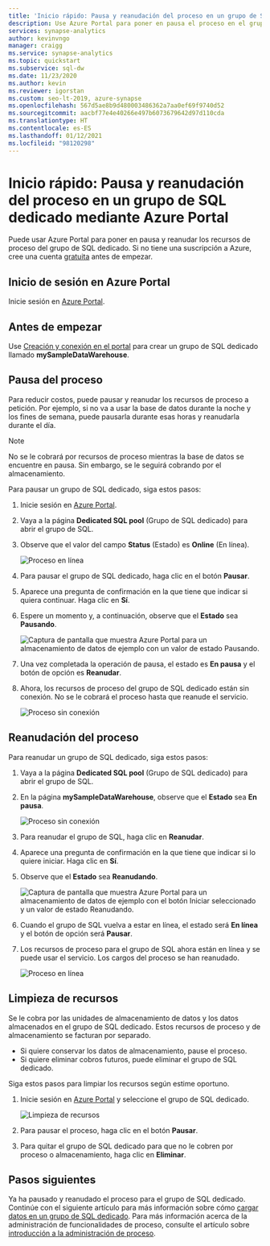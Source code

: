 ```yaml
---
title: 'Inicio rápido: Pausa y reanudación del proceso en un grupo de SQL dedicado mediante Azure Portal'
description: Use Azure Portal para poner en pausa el proceso en el grupo de SQL dedicado para ahorrar costos. Reanude el proceso cuando esté listo para usar el almacenamiento de datos.
services: synapse-analytics
author: kevinvngo
manager: craigg
ms.service: synapse-analytics
ms.topic: quickstart
ms.subservice: sql-dw
ms.date: 11/23/2020
ms.author: kevin
ms.reviewer: igorstan
ms.custom: seo-lt-2019, azure-synapse
ms.openlocfilehash: 567d5ae8b9d480003486362a7aa0ef69f9740d52
ms.sourcegitcommit: aacbf77e4e40266e497b6073679642d97d110cda
ms.translationtype: HT
ms.contentlocale: es-ES
ms.lasthandoff: 01/12/2021
ms.locfileid: "98120298"
---
```

# <a name="quickstart-pause-and-resume-compute-in-dedicated-sql-pool-via-the-azure-portal"></a>Inicio rápido: Pausa y reanudación del proceso en un grupo de SQL dedicado mediante Azure Portal

Puede usar Azure Portal para poner en pausa y reanudar los recursos de proceso del grupo de SQL dedicado. Si no tiene una suscripción a Azure, cree una cuenta [gratuita](https://azure.microsoft.com/free/) antes de empezar.

## <a name="sign-in-to-the-azure-portal"></a>Inicio de sesión en Azure Portal

Inicie sesión en [Azure Portal](https://portal.azure.com/).

## <a name="before-you-begin"></a>Antes de empezar

Use [Creación y conexión en el portal](../quickstart-create-sql-pool-portal.md) para crear un grupo de SQL dedicado llamado **mySampleDataWarehouse**. 

## <a name="pause-compute"></a>Pausa del proceso

Para reducir costos, puede pausar y reanudar los recursos de proceso a petición. Por ejemplo, si no va a usar la base de datos durante la noche y los fines de semana, puede pausarla durante esas horas y reanudarla durante el día.
 
>[!NOTE]
>No se le cobrará por recursos de proceso mientras la base de datos se encuentre en pausa. Sin embargo, se le seguirá cobrando por el almacenamiento. 

Para pausar un grupo de SQL dedicado, siga estos pasos:

1. Inicie sesión en [Azure Portal](https://portal.azure.com/).
2. Vaya a la página **Dedicated SQL pool** (Grupo de SQL dedicado) para abrir el grupo de SQL. 
3. Observe que el valor del campo **Status** (Estado) es **Online** (En línea).

    ![Proceso en línea](././media/pause-and-resume-compute-portal/compute-online.png)

4. Para pausar el grupo de SQL dedicado, haga clic en el botón **Pausar**. 
5. Aparece una pregunta de confirmación en la que tiene que indicar si quiera continuar. Haga clic en **Sí**.
6. Espere un momento y, a continuación, observe que el **Estado** sea **Pausando**.

    ![Captura de pantalla que muestra Azure Portal para un almacenamiento de datos de ejemplo con un valor de estado Pausando.](./media/pause-and-resume-compute-portal/pausing.png)

7. Una vez completada la operación de pausa, el estado es **En pausa** y el botón de opción es **Reanudar**.
8. Ahora, los recursos de proceso del grupo de SQL dedicado están sin conexión. No se le cobrará el proceso hasta que reanude el servicio.

    ![Proceso sin conexión](././media/pause-and-resume-compute-portal/compute-offline.png)


## <a name="resume-compute"></a>Reanudación del proceso

Para reanudar un grupo de SQL dedicado, siga estos pasos:

1. Vaya a la página **Dedicated SQL pool** (Grupo de SQL dedicado) para abrir el grupo de SQL.
3. En la página **mySampleDataWarehouse**, observe que el **Estado** sea **En pausa**.

    ![Proceso sin conexión](././media/pause-and-resume-compute-portal/compute-offline.png)

1. Para reanudar el grupo de SQL, haga clic en **Reanudar**. 
1. Aparece una pregunta de confirmación en la que tiene que indicar si lo quiere iniciar. Haga clic en **Sí**.
1. Observe que el **Estado** sea **Reanudando**.

    ![Captura de pantalla que muestra Azure Portal para un almacenamiento de datos de ejemplo con el botón Iniciar seleccionado y un valor de estado Reanudando.](./media/pause-and-resume-compute-portal/resuming.png)

1. Cuando el grupo de SQL vuelva a estar en línea, el estado será **En línea** y el botón de opción será **Pausar**.
1. Los recursos de proceso para el grupo de SQL ahora están en línea y se puede usar el servicio. Los cargos del proceso se han reanudado.

    ![Proceso en línea](././media/pause-and-resume-compute-portal/compute-online.png)

## <a name="clean-up-resources"></a>Limpieza de recursos

Se le cobra por las unidades de almacenamiento de datos y los datos almacenados en el grupo de SQL dedicado. Estos recursos de proceso y de almacenamiento se facturan por separado. 

- Si quiere conservar los datos de almacenamiento, pause el proceso.
- Si quiere eliminar cobros futuros, puede eliminar el grupo de SQL dedicado. 

Siga estos pasos para limpiar los recursos según estime oportuno.

1. Inicie sesión en [Azure Portal](https://portal.azure.com) y seleccione el grupo de SQL dedicado.

    ![Limpieza de recursos](./media/pause-and-resume-compute-portal/clean-up-resources.png)

1. Para pausar el proceso, haga clic en el botón **Pausar**. 

1. Para quitar el grupo de SQL dedicado para que no le cobren por proceso o almacenamiento, haga clic en **Eliminar**.



## <a name="next-steps"></a>Pasos siguientes

Ya ha pausado y reanudado el proceso para el grupo de SQL dedicado. Continúe con el siguiente artículo para más información sobre cómo [cargar datos en un grupo de SQL dedicado](./load-data-from-azure-blob-storage-using-copy.md). Para más información acerca de la administración de funcionalidades de proceso, consulte el artículo sobre [introducción a la administración de proceso](sql-data-warehouse-manage-compute-overview.md).